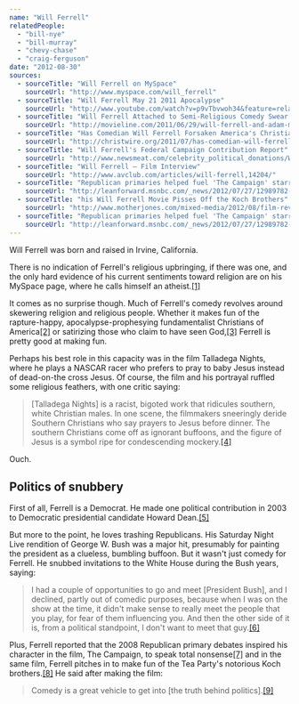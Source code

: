```yaml
---
name: "Will Ferrell"
relatedPeople:
  - "bill-nye"
  - "bill-murray"
  - "chevy-chase"
  - "craig-ferguson"
date: "2012-08-30"
sources:
  - sourceTitle: "Will Ferrell on MySpace"
    sourceUrl: "http://www.myspace.com/will_ferrell"
  - sourceTitle: "Will Ferrell May 21 2011 Apocalypse"
    sourceUrl: "http://www.youtube.com/watch?v=p9vTbvwoh34&feature=related"
  - sourceTitle: "Will Ferrell Attached to Semi-Religious Comedy Swear To God"
    sourceUrl: "http://movieline.com/2011/06/29/will-ferrell-and-adam-mckay-sign-onto-semi-religious-screen-project-swear-to-god/"
  - sourceTitle: "Has Comedian Will Ferrell Forsaken America's Christians"
    sourceUrl: "http://christwire.org/2011/07/has-comedian-will-ferrell-forsaken-americas-christians/"
  - sourceTitle: "Will Ferrell's Federal Campaign Contribution Report"
    sourceUrl: "http://www.newsmeat.com/celebrity_political_donations/Will_Ferrell.php"
  - sourceTitle: "Will Ferrell – Film Interview"
    sourceUrl: "http://www.avclub.com/articles/will-ferrell,14204/"
  - sourceTitle: "Republican primaries helped fuel 'The Campaign' starring Will Ferrell, Zach Galifianakis, says director"
    sourceUrl: "http://leanforward.msnbc.com/_news/2012/07/27/12989782-republican-primaries-helped-fuel-the-campaign-starring-will-ferrell-zach-galifianakis-says-director?lite"
  - sourceTitle: "his Will Ferrell Movie Pisses Off the Koch Brothers"
    sourceUrl: "http://www.motherjones.com/mixed-media/2012/08/film-review-the-campaign-will-ferrell-zach-galifianakis-koch-brothers"
  - sourceTitle: "Republican primaries helped fuel 'The Campaign' starring Will Ferrell, Zach Galifianakis, says director"
    sourceUrl: "http://leanforward.msnbc.com/_news/2012/07/27/12989782-republican-primaries-helped-fuel-the-campaign-starring-will-ferrell-zach-galifianakis-says-director?lite"
---
```


Will Ferrell was born and raised in Irvine, California.

There is no indication of Ferrell's religious upbringing, if there was one, and the only hard evidence of his current sentiments toward religion are on his MySpace page, where he calls himself an atheist.<a class="source-citation" href="http://www.myspace.com/will_ferrell" title="Will Ferrell on MySpace">[1]</a>

It comes as no surprise though. Much of Ferrell's comedy revolves around skewering religion and religious people. Whether it makes fun of the rapture-happy, apocalypse-prophesying fundamentalist Christians of America<a class="source-citation" href="http://www.youtube.com/watch?v=p9vTbvwoh34&feature=related" title="Will Ferrell May 21 2011 Apocalypse">[2]</a> or satirizing those who claim to have seen God,<a class="source-citation" href="http://movieline.com/2011/06/29/will-ferrell-and-adam-mckay-sign-onto-semi-religious-screen-project-swear-to-god/" title="Will Ferrell Attached to Semi-Religious Comedy Swear To God">[3]</a> Ferrell is pretty good at making fun.

Perhaps his best role in this capacity was in the film Talladega Nights, where he plays a NASCAR racer who prefers to pray to baby Jesus instead of dead-on-the cross Jesus. Of course, the film and his portrayal ruffled some religious feathers, with one critic saying:

>[Talladega Nights] is a racist, bigoted work that ridicules southern, white Christian males. In one scene, the filmmakers sneeringly deride Southern Christians who say prayers to Jesus before dinner. The southern Christians come off as ignorant buffoons, and the figure of Jesus is a symbol ripe for condescending mockery.<a class="source-citation" href="http://christwire.org/2011/07/has-comedian-will-ferrell-forsaken-americas-christians/" title="Has Comedian Will Ferrell Forsaken America&apos;s Christians">[4]</a>

Ouch.


## Politics of snubbery

First of all, Ferrell is a Democrat. He made one political contribution in 2003 to Democratic presidential candidate Howard Dean.<a class="source-citation" href="http://www.newsmeat.com/celebrity_political_donations/Will_Ferrell.php" title="Will Ferrell&apos;s Federal Campaign Contribution Report">[5]</a>

But more to the point, he loves trashing Republicans. His Saturday Night Live rendition of George W. Bush was a major hit, presumably for painting the president as a clueless, bumbling buffoon. But it wasn't just comedy for Ferrell. He snubbed invitations to the White House during the Bush years, saying:

>I had a couple of opportunities to go and meet [President Bush], and I declined, partly out of comedic purposes, because when I was on the show at the time, it didn't make sense to really meet the people that you play, for fear of them influencing you. And then the other side of it is, from a political standpoint, I don't want to meet that guy.<a class="source-citation" href="http://www.avclub.com/articles/will-ferrell,14204/" title="Will Ferrell – Film Interview">[6]</a>

Plus, Ferrell reported that the 2008 Republican primary debates inspired his character in the film, The Campaign, to speak total nonsense<a class="source-citation" href="http://leanforward.msnbc.com/_news/2012/07/27/12989782-republican-primaries-helped-fuel-the-campaign-starring-will-ferrell-zach-galifianakis-says-director?lite" title="Republican primaries helped fuel &apos;The Campaign&apos; starring Will Ferrell, Zach Galifianakis, says director">[7]</a> and in the same film, Ferrell pitches in to make fun of the Tea Party's notorious Koch brothers.<a class="source-citation" href="http://www.motherjones.com/mixed-media/2012/08/film-review-the-campaign-will-ferrell-zach-galifianakis-koch-brothers" title="his Will Ferrell Movie Pisses Off the Koch Brothers">[8]</a> He said after making the film:

>Comedy is a great vehicle to get into [the truth behind politics].<a class="source-citation" href="http://leanforward.msnbc.com/_news/2012/07/27/12989782-republican-primaries-helped-fuel-the-campaign-starring-will-ferrell-zach-galifianakis-says-director?lite" title="Republican primaries helped fuel &apos;The Campaign&apos; starring Will Ferrell, Zach Galifianakis, says director">[9]</a>